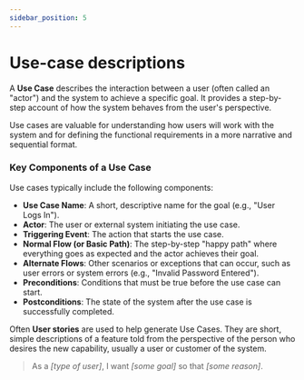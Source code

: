 ```yaml
---
sidebar_position: 5
---
```


# Use-case descriptions

A **Use Case** describes the interaction between a user (often called an "actor") and the system to achieve a specific goal. It provides a step-by-step account of how the system behaves from the user's perspective.

Use cases are valuable for understanding how users will work with the system and for defining the functional requirements in a more narrative and sequential format.

### Key Components of a Use Case

Use cases typically include the following components:

-   **Use Case Name**: A short, descriptive name for the goal (e.g., "User Logs In").
-   **Actor**: The user or external system initiating the use case.
-   **Triggering Event**: The action that starts the use case.
-   **Normal Flow (or Basic Path)**: The step-by-step "happy path" where everything goes as expected and the actor achieves their goal.
-   **Alternate Flows**: Other scenarios or exceptions that can occur, such as user errors or system errors (e.g., "Invalid Password Entered").
-   **Preconditions**: Conditions that must be true before the use case can start.
-   **Postconditions**: The state of the system after the use case is successfully completed.

Often **User stories** are used to help generate Use Cases. They are short, simple descriptions of a feature told from the perspective of the person who desires the new capability, usually a user or customer of the system.

> As a *[type of user]*, I want *[some goal]* so that *[some reason]*.

